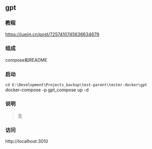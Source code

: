 ## gpt

### 教程
 
https://juejin.cn/post/7257410745636634679



### 组成
compose和README


### 启动
`cd E:\Development\Projects_backup\test-parent\tester-docker\gpt`  
docker-compose -p gpt_compose up -d


### 说明
> 无



### 访问
http://localhost:3010







